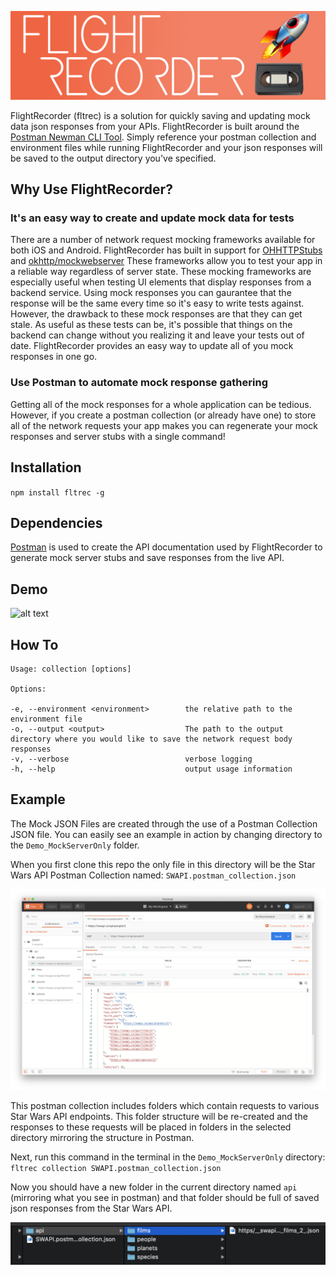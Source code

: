 ![alt text](https://raw.githubusercontent.com/normand1/FlightRecorder/master/ReadMeAssets/FlightRecLogo.png)


FlightRecorder (fltrec) is a solution for quickly saving and updating mock data json responses from your APIs.
FlightRecorder is built around the [Postman Newman CLI Tool](https://github.com/postmanlabs/newman).
Simply reference your postman collection and environment files while running FlightRecorder and your json responses will be saved to the output directory you've specified.

## Why Use FlightRecorder?

### It's an easy way to create and update mock data for tests
There are a number of network request mocking frameworks available for both iOS and Android. FlightRecorder has built in support for [OHHTTPStubs](https://github.com/AliSoftware/OHHTTPStubs) and [okhttp/mockwebserver](https://github.com/square/okhttp/tree/master/mockwebserver)
These frameworks allow you to test your app in a reliable way regardless of server state. These mocking frameworks are especially useful when testing UI elements that display responses from a backend service. Using mock responses you can gaurantee that the response will be the same every time so it's easy to write tests against. However, the drawback to these mock responses are that they can get stale.  As useful as these tests can be, it's possible that things on the backend can change without you realizing it and leave your tests out of date. FlightRecorder provides an easy way to update all of you mock responses in one go.

### Use Postman to automate mock response gathering

Getting all of the mock responses for a whole application can be tedious. However, if you create a postman collection (or already have one) to store all of the network requests your app makes you can regenerate your mock responses and server stubs with a single command!

## Installation 

`npm install fltrec -g`

## Dependencies


[Postman](https://www.getpostman.com/postman) is used to create the API documentation used by FlightRecorder to generate mock server stubs and save responses from the live API.

## Demo

![alt text](https://raw.githubusercontent.com/normand1/FlightRecorder/master/ReadMeAssets/flt_rec_demo.gif)

## How To
```
Usage: collection [options]

Options:

-e, --environment <environment>        the relative path to the environment file
-o, --output <output>                  The path to the output directory where you would like to save the network request body responses
-v, --verbose                          verbose logging
-h, --help                             output usage information
```

## Example

The Mock JSON Files are created through the use of a Postman Collection JSON file. You can easily see an example in action by changing directory to the `Demo_MockServerOnly` folder.

When you first clone this repo the only file in this directory will be the Star Wars API Postman Collection named: `SWAPI.postman_collection.json` 

![Postman Example](https://raw.githubusercontent.com/normand1/FlightRecorder/master/ReadMeAssets/postman_swapi.png)

This postman collection includes folders which contain requests to various Star Wars API endpoints. This folder structure will be re-created and the responses to these requests will be placed in folders in the selected directory mirroring the structure in Postman. 

Next, run this command in the terminal in the `Demo_MockServerOnly` directory:
`fltrec collection SWAPI.postman_collection.json`

Now you should have a new folder in the current directory named `api` (mirroring what you see in postman) and that folder should be full of saved json responses from the Star Wars API.

![folder structure](https://raw.githubusercontent.com/normand1/FlightRecorder/master/ReadMeAssets/api_folder_structure.png)
